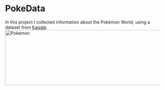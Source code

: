 <h1>PokeData</h1>

<p> In this project I collected information about the Pokémon World, using a dataset from <a href="https://www.kaggle.com/abcsds/pokemon" target="_blank" rel="external">Kaggle</a>.
  
  <img src="https://upload.wikimedia.org/wikipedia/commons/thumb/9/98/International_Pok%C3%A9mon_logo.svg/1200px-International_Pok%C3%A9mon_logo.svg.png" alt="Pokemon" width="570"  height="181">
